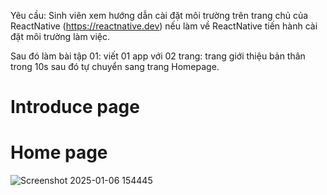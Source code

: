 Yêu cầu: Sinh viên xem hướng dẫn cài đặt môi trường trên trang chủ của ReactNative (https://reactnative.dev) nếu làm về ReactNative tiến hành cài đặt môi trường làm việc.

Sau đó làm bài tập 01: viết 01 app với 02 trang: trang giới thiệu bản thân trong 10s sau đó tự chuyển sang trang Homepage.

# Introduce page

# Home page

![Screenshot 2025-01-06 154445](https://github.com/user-attachments/assets/a7a0c94d-a6e6-4ab1-9d3a-bec231e8cf40)
